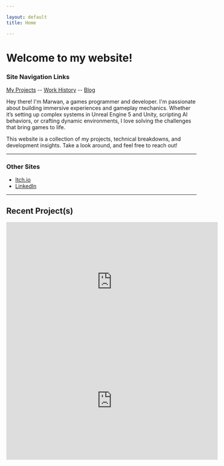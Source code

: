 ```yaml
---

layout: default
title: Home

---
```


# Welcome to my website!

### Site Navigation Links

[My Projects](projects.md)  --  [Work History](work-history.md)  --  [Blog](blog.md)

Hey there! I'm Marwan, a games programmer and developer. I'm passionate about building immersive experiences and gameplay mechanics. Whether it’s setting up complex systems in Unreal Engine 5 and Unity, scripting AI behaviors, or crafting dynamic environments, I love solving the challenges that bring games to life.

This website is a collection of my projects, technical breakdowns, and development insights.
Take a look around, and feel free to reach out!


---


### Other Sites

- [Itch.io](https://goldleafinteractive.itch.io)  
- [LinkedIn](https://www.linkedin.com/in/marwan-charafeddine-213065155)  

---


## Recent Project(s)


<iframe width="560" height="315" src="https://youtube.com/embed/GfrDt166KZI" frameborder="0" allowfullscreen> </iframe><iframe width="560" height="315" src="https://youtube.com/embed/Z-7c43uqa5s" frameborder="0" allowfullscreen>
